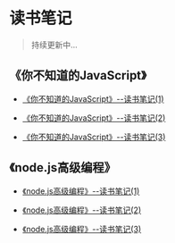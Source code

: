 # 读书笔记

> 持续更新中...

## 《你不知道的JavaScript》

+ [《你不知道的JavaScript》--读书笔记(1)](https://github.com/z-god/reading-notes/blob/master/%E4%BD%A0%E4%B8%8D%E7%9F%A5%E9%81%93%E7%9A%84JavaScript/%E4%BD%A0%E4%B8%8D%E7%9F%A5%E9%81%93%E7%9A%84JavaScript--%E8%AF%BB%E4%B9%A6%E7%AC%94%E8%AE%B0(1).md)

+ [《你不知道的JavaScript》--读书笔记(2)](https://github.com/z-god/reading-notes/blob/master/%E4%BD%A0%E4%B8%8D%E7%9F%A5%E9%81%93%E7%9A%84JavaScript/%E4%BD%A0%E4%B8%8D%E7%9F%A5%E9%81%93%E7%9A%84JavaScript--%E8%AF%BB%E4%B9%A6%E7%AC%94%E8%AE%B0(2).md)

+ [《你不知道的JavaScript》--读书笔记(3)](https://github.com/z-god/reading-notes/blob/master/%E4%BD%A0%E4%B8%8D%E7%9F%A5%E9%81%93%E7%9A%84JavaScript/%E4%BD%A0%E4%B8%8D%E7%9F%A5%E9%81%93%E7%9A%84javascript--%E8%AF%BB%E4%B9%A6%E7%AC%94%E8%AE%B0(3).md#2%E6%A8%A1%E5%9D%97%E7%AE%A1%E7%90%86)

## 《node.js高级编程》

+ [《node.js高级编程》--读书笔记(1)](https://github.com/z-god/reading-notes/blob/master/node.js高级编程/note1.md)

+ [《node.js高级编程》--读书笔记(2)](https://github.com/z-god/reading-notes/blob/master/node.js高级编程/note2.md)

+ [《node.js高级编程》--读书笔记(3)](https://github.com/z-god/reading-notes/blob/master/node.js高级编程/note3.md)
